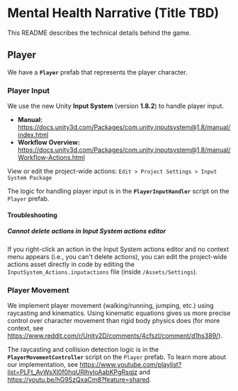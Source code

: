# Mental Health Narrative (Title TBD)

This README describes the technical details behind the game.

## Player

We have a **`Player`** prefab that represents the player character.

### Player Input

We use the new Unity **Input System** (version **1.8.2**) to handle player input.

* **Manual:** https://docs.unity3d.com/Packages/com.unity.inputsystem@1.8/manual/index.html
* **Workflow Overview:** https://docs.unity3d.com/Packages/com.unity.inputsystem@1.8/manual/Workflow-Actions.html

View or edit the project-wide actions: `Edit > Project Settings > Input System Package`

The logic for handling player input is in the **`PlayerInputHandler`** script on the `Player` prefab.

#### Troubleshooting

##### Cannot delete actions in Input System actions editor

If you right-click an action in the Input System actions editor and no context menu appears (i.e., you can't delete actions),
you can edit the project-wide actions asset directly in code by editing the `InputSystem_Actions.inputactions` file (inside `/Assets/Settings`).

### Player Movement

We implement player movement (walking/running, jumping, etc.) using raycasting and kinematics.
Using kinematic equations gives us more precise control over character movement than rigid body physics does
(for more context, see https://www.reddit.com/r/Unity2D/comments/4cfszl/comment/d1hs389/).

The raycasting and collision detection logic is in the **`PlayerMovementController`** script on the `Player` prefab.
To learn more about our implementation, see https://www.youtube.com/playlist?list=PLFt_AvWsXl0f0hqURlhyIoAabKPgRsqjz
and https://youtu.be/hG9SzQxaCm8?feature=shared.
